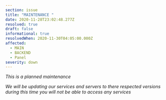 ```yaml
---
section: issue
title: "MAINTENANCE "
date: 2020-11-28T23:02:48.277Z
resolved: true
draft: false
informational: true
resolvedWhen: 2020-11-30T04:05:00.000Z
affected:
  - MAIN
  - BACKEND
  - Panel
severity: down
---
```

*This is a planned maintenance*

*We will be updating our services and servers to there respected versions during this time you will not be able to access any services*